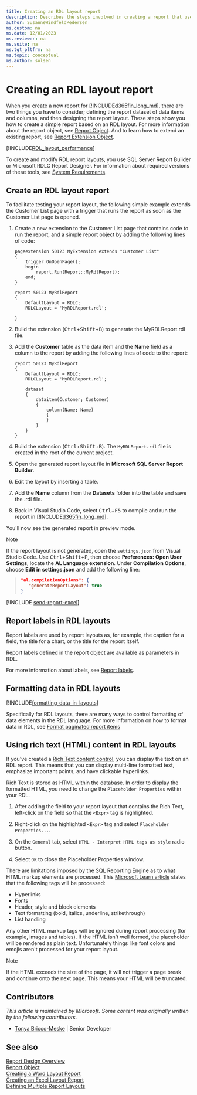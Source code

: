 ```yaml
---
title: Creating an RDL layout report
description: Describes the steps involved in creating a report that uses an RDL layout.
author: SusanneWindfeldPedersen
ms.custom: na
ms.date: 12/01/2023
ms.reviewer: na
ms.suite: na
ms.tgt_pltfrm: na
ms.topic: conceptual
ms.author: solsen
---
```

 
# Creating an RDL layout report

When you create a new report for [!INCLUDE[d365fin_long_md](includes/d365fin_long_md.md)], there are two things you have to consider; defining the report dataset of data items and columns, and then designing the report layout. These steps show you how to create a simple report based on an RDL layout. For more information about the report object, see [Report Object](devenv-report-object.md). And to learn how to extend an existing report, see [Report Extension Object](devenv-report-ext-object.md). 

[!INCLUDE[RDL_layout_performance](includes/include-rdl-performance.md)]

To create and modify RDL report layouts, you use SQL Server Report Builder or Microsoft RDLC Report Designer. For information about required versions of these tools, see [System Requirements](../deployment/system-requirement-business-central.md).

## Create an RDL layout report

To facilitate testing your report layout, the following simple example extends the Customer List page with a trigger that runs the report as soon as the Customer List page is opened.

1. Create a new extension to the Customer List page that contains code to run the report, and a simple report object by adding the following lines of code:

    ```AL
    pageextension 50123 MyExtension extends "Customer List"
    {
        trigger OnOpenPage();
        begin
            report.Run(Report::MyRdlReport);
        end;
    }

    report 50123 MyRdlReport
    {
        DefaultLayout = RDLC;
        RDLCLayout = 'MyRDLReport.rdl';

    }
    ```

2. Build the extension (<kbd>Ctrl</kbd>+<kbd>Shift</kbd>+<kbd>B</kbd>) to generate the MyRDLReport.rdl file.
3. Add the **Customer** table as the data item and the **Name** field as a column to the report by adding the following lines of code to the report:  

    ```AL
    report 50123 MyRdlReport
    {
        DefaultLayout = RDLC;
        RDLCLayout = 'MyRDLReport.rdl';
    
        dataset
        {
            dataitem(Customer; Customer)
            {
                column(Name; Name)
                {
                }
            }
        }   
    }
    ```

4. Build the extension (<kbd>Ctrl</kbd>+<kbd>Shift</kbd>+<kbd>B</kbd>). The `MyRDLReport.rdl` file is created in the root of the current project. 
5. Open the generated report layout file in **Microsoft SQL Server Report Builder**.
6. Edit the layout by inserting a table. 
7. Add the **Name** column from the **Datasets** folder into the table and save the .rdl file.
8. Back in Visual Studio Code, select <kbd>Ctrl</kbd>+<kbd>F5</kbd>  to compile and run the report in [!INCLUDE[d365fin_long_md](includes/d365fin_long_md.md)].  

You'll now see the generated report in preview mode.

> [!NOTE]  
> If the report layout is not generated, open the `settings.json` from Visual Studio Code. Use <kbd>Ctrl</kbd>+<kbd>Shift</kbd>+<kbd>P</kbd>, then choose **Preferences: Open User Settings**, locate the **AL Language extension**. Under **Compilation Options**, choose **Edit in settings.json** and add the following line:

>```json
>"al.compilationOptions": {
>    "generateReportLayout": true
>}
>```

[!INCLUDE [send-report-excel](includes/send-report-excel.md)]

## Report labels in RDL layouts

Report labels are used by report layouts as, for example, the caption for a field, the title for a chart, or the title for the report itself. 

Report labels defined in the report object are available as parameters in RDL. 

For more information about labels, see [Report labels](./devenv-report-object.md#report-labels).


## Formatting data in RDL layouts

[!INCLUDE[formatting_data_in_layouts](../includes/include-formatting-data-in-layouts.md)]

Specifically for RDL layouts, there are many ways to control formatting of data elements in the RDL language. For more information on how to format data in RDL, see [Format paginated report items](/sql/reporting-services/report-design/formatting-report-items-report-builder-and-ssrs)

## Using rich text (HTML) content in RDL layouts

If you've created a [Rich Text content control](devenv-richtext-content-controls.md), you can display the text on an RDL report. This means that you can display multi-line formatted text, emphasize important points, and have clickable hyperlinks.

Rich Text is stored as HTML within the database. In order to display the formatted HTML, you need to change the `Placeholder Properties` within your RDL.

1. After adding the field to your report layout that contains the Rich Text, left-click on the field so that the `<Expr>` tag is highlighted.

2. Right-click on the highlighted `<Expr>` tag and select `Placeholder Properties...`.

3. On the `General` tab, select `HTML - Interpret HTML tags as style` radio button.
4. Select `OK` to close the Placeholder Properties window.

There are limitations imposed by the SQL Reporting Engine as to what HTML markup elements are processed. This [Microsoft Learn article](/previous-versions/sql/sql-server-2008/cc645967(v=sql.100)?redirectedfrom=MSDN) states that the following tags will be processed:

- Hyperlinks
- Fonts
- Header, style and block elements
- Text formatting (bold, italics, underline, strikethrough)
- List handling

Any other HTML markup tags will be ignored during report processing (for example, images and tables). If the HTML isn't well formed, the placeholder will be rendered as plain text. Unfortunately things like font colors and emojis aren't processed for your report layout. 

> [!NOTE]
> If the HTML exceeds the size of the page, it will not trigger a page break and continue onto the next page. This means your HTML will be truncated.

## Contributors

*This article is maintained by Microsoft. Some content was originally written by the following contributors.*

* [Tonya Bricco-Meske](https://www.linkedin.com/in/tonyabriccomeske/) | Senior Developer

## See also

[Report Design Overview](devenv-report-design-overview.md)  
[Report Object](devenv-report-object.md)  
[Creating a Word Layout Report](devenv-howto-report-layout.md)  
[Creating an Excel Layout Report](devenv-howto-excel-report-layout.md)  
[Defining Multiple Report Layouts](devenv-multiple-report-layouts.md)  
